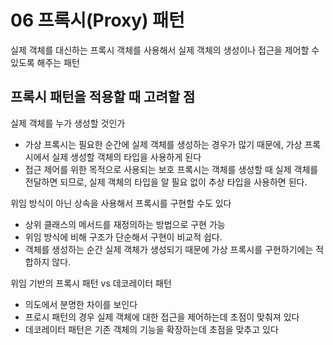 # 06 프록시(Proxy) 패턴

실제 객체를 대신하는 프록시 객체를 사용해서 실제 객체의 생성이나 접근을 제어할 수 있도록 해주는 패턴

## 프록시 패턴을 적용할 때 고려할 점

실제 객체를 누가 생성할 것인가
- 가상 프록시는 필요한 순간에 실제 객체를 생성하는 경우가 많기 때문에, 가상 프록시에서 실제 생성할 객체의 타입을 사용하게 된다
- 접근 제어를 위한 목적으로 사용되는 보호 프록시는 객체를 생성할 때 실제 객체를 전달하면 되므로, 실제 객체의 타입을 알 필요 없이 추상 타입을 사용하면 된다.

위임 방식이 아닌 상속을 사용해서 프록시를 구현할 수도 있다
- 상위 클래스의 메서드를 재정의하는 방법으로 구현 가능
- 위임 방식에 비해 구조가 단순해서 구현이 비교적 쉽다.
- 객체를 생성하는 순간 실제 객체가 생성되기 때문에 가상 프록시를 구현하기에는 적합하지 않다.

위임 기반의 프록시 패턴 vs 데코레이터 패턴
- 의도에서 분명한 차이를 보인다
- 프로시 패턴의 경우 실제 객체에 대한 접근을 제어하는데 초점이 맞춰져 있다
- 데코레이터 패턴은 기존 객체의 기능을 확장하는데 초점을 맞추고 있다
